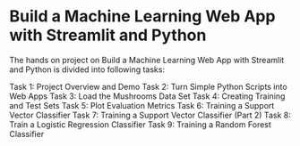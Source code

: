 #  Build a Machine Learning Web App with Streamlit and Python

The hands on project on Build a Machine Learning Web App with Streamlit and Python is divided into following tasks:

Task 1: Project Overview and Demo
Task 2: Turn Simple Python Scripts into Web Apps
Task 3: Load the Mushrooms Data Set
Task 4: Creating Training and Test Sets
Task 5: Plot Evaluation Metrics
Task 6: Training a Support Vector Classifier
Task 7: Training a Support Vector Classifier (Part 2)
Task 8: Train a Logistic Regression Classifier
Task 9: Training a Random Forest Classifier
